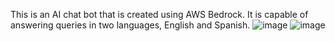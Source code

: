 This is an AI chat bot that is created using AWS Bedrock.
It is capable of answering queries in two languages, English and Spanish.
![image](https://github.com/user-attachments/assets/f9d41d59-9b82-48fb-91ab-55dfdb8b284e)
![image](https://github.com/user-attachments/assets/2853ab4e-c525-41a0-8bc1-32a6d95fac64)
